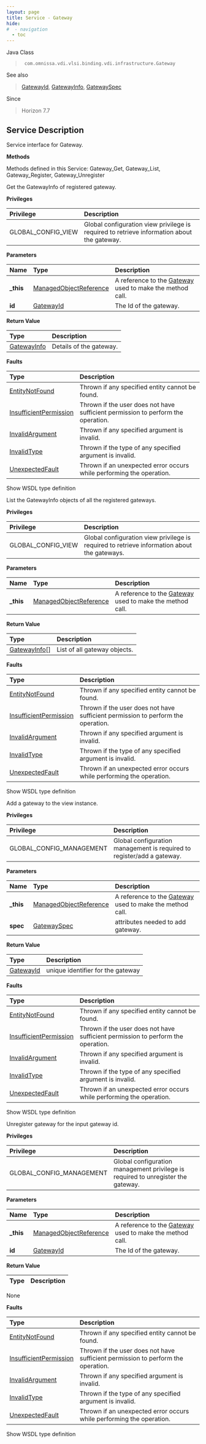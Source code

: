```yaml
---
layout: page
title: Service - Gateway
hide:
#  - navigation
  - toc
---
```








Java Class
> ` com.omnissa.vdi.vlsi.binding.vdi.infrastructure.Gateway`

See also
> [GatewayId](vdi.entity.GatewayId.md), [GatewayInfo](vdi.infrastructure.Gateway.GatewayInfo.md), [GatewaySpec](vdi.infrastructure.Gateway.GatewaySpec.md)

Since
> Horizon 7.7





## Service Description

Service interface for Gateway.

**Methods**

Methods defined in this Service:
Gateway_Get, Gateway_List, Gateway_Register, Gateway_Unregister




Get the GatewayInfo of registered gateway.

**Privileges**

Privilege | Description
:---|:---
GLOBAL_CONFIG_VIEW|  Global configuration view privilege is required to retrieve information about the gateway.



**Parameters**

 Name | Type | Description
:---|:---|:---
**_this**| [ManagedObjectReference](vmodl.ManagedObjectReference.md)|  A reference to the [Gateway](vdi.infrastructure.Gateway.md) used to make the method call.
**id**| [GatewayId](vdi.entity.GatewayId.md)|  The Id of the gateway.




**Return Value**

Type | Description
:---|:---
[GatewayInfo](vdi.infrastructure.Gateway.GatewayInfo.md)| Details of the gateway.



**Faults**

Type | Description
:---|:---
[EntityNotFound](vdi.fault.EntityNotFound.md)| Thrown if any specified entity cannot be found.
[InsufficientPermission](vdi.fault.InsufficientPermission.md)| Thrown if the user does not have sufficient permission to perform the operation.
[InvalidArgument](vdi.fault.InvalidArgument.md)| Thrown if any specified argument is invalid.
[InvalidType](vdi.fault.InvalidType.md)| Thrown if the type of any specified argument is invalid.
[UnexpectedFault](vdi.fault.UnexpectedFault.md)| Thrown if an unexpected error occurs while performing the operation.

Show WSDL type definition







List the GatewayInfo objects of all the registered gateways.

**Privileges**

Privilege | Description
:---|:---
GLOBAL_CONFIG_VIEW|  Global configuration view privilege is required to retrieve information about the gateways.



**Parameters**

 Name | Type | Description
:---|:---|:---
**_this**| [ManagedObjectReference](vmodl.ManagedObjectReference.md)|  A reference to the [Gateway](vdi.infrastructure.Gateway.md) used to make the method call.



**Return Value**

Type | Description
:---|:---
[GatewayInfo[]](vdi.infrastructure.Gateway.GatewayInfo.md)| List of all gateway objects.



**Faults**

Type | Description
:---|:---
[EntityNotFound](vdi.fault.EntityNotFound.md)| Thrown if any specified entity cannot be found.
[InsufficientPermission](vdi.fault.InsufficientPermission.md)| Thrown if the user does not have sufficient permission to perform the operation.
[InvalidArgument](vdi.fault.InvalidArgument.md)| Thrown if any specified argument is invalid.
[InvalidType](vdi.fault.InvalidType.md)| Thrown if the type of any specified argument is invalid.
[UnexpectedFault](vdi.fault.UnexpectedFault.md)| Thrown if an unexpected error occurs while performing the operation.

Show WSDL type definition







Add a gateway to the view instance.

**Privileges**

Privilege | Description
:---|:---
GLOBAL_CONFIG_MANAGEMENT|  Global configuration management is required to register/add a gateway.



**Parameters**

 Name | Type | Description
:---|:---|:---
**_this**| [ManagedObjectReference](vmodl.ManagedObjectReference.md)|  A reference to the [Gateway](vdi.infrastructure.Gateway.md) used to make the method call.
**spec**| [GatewaySpec](vdi.infrastructure.Gateway.GatewaySpec.md)|  attributes needed to add gateway.




**Return Value**

Type | Description
:---|:---
[GatewayId](vdi.entity.GatewayId.md)| unique identifier for the gateway



**Faults**

Type | Description
:---|:---
[EntityNotFound](vdi.fault.EntityNotFound.md)| Thrown if any specified entity cannot be found.
[InsufficientPermission](vdi.fault.InsufficientPermission.md)| Thrown if the user does not have sufficient permission to perform the operation.
[InvalidArgument](vdi.fault.InvalidArgument.md)| Thrown if any specified argument is invalid.
[InvalidType](vdi.fault.InvalidType.md)| Thrown if the type of any specified argument is invalid.
[UnexpectedFault](vdi.fault.UnexpectedFault.md)| Thrown if an unexpected error occurs while performing the operation.

Show WSDL type definition







Unregister gateway for the input gateway id.

**Privileges**

Privilege | Description
:---|:---
GLOBAL_CONFIG_MANAGEMENT|  Global configuration management privilege is required to unregister the gateway.



**Parameters**

 Name | Type | Description
:---|:---|:---
**_this**| [ManagedObjectReference](vmodl.ManagedObjectReference.md)|  A reference to the [Gateway](vdi.infrastructure.Gateway.md) used to make the method call.
**id**| [GatewayId](vdi.entity.GatewayId.md)|  The Id of the gateway.




**Return Value**

Type | Description
:---|:---
None



**Faults**

Type | Description
:---|:---
[EntityNotFound](vdi.fault.EntityNotFound.md)| Thrown if any specified entity cannot be found.
[InsufficientPermission](vdi.fault.InsufficientPermission.md)| Thrown if the user does not have sufficient permission to perform the operation.
[InvalidArgument](vdi.fault.InvalidArgument.md)| Thrown if any specified argument is invalid.
[InvalidType](vdi.fault.InvalidType.md)| Thrown if the type of any specified argument is invalid.
[UnexpectedFault](vdi.fault.UnexpectedFault.md)| Thrown if an unexpected error occurs while performing the operation.

Show WSDL type definition












 
